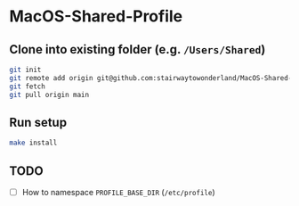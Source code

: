 # MacOS-Shared-Profile

## Clone into existing folder (e.g. `/Users/Shared`)

```bash
git init
git remote add origin git@github.com:stairwaytowonderland/MacOS-Shared-Profile.git
git fetch
git pull origin main
```
## Run setup

```bash
make install
```

## TODO

- [ ] How to namespace `PROFILE_BASE_DIR` (`/etc/profile`)
